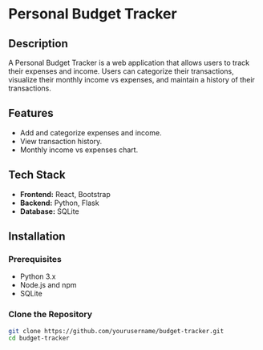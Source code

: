 # Personal Budget Tracker

## Description
A Personal Budget Tracker is a web application that allows users to track their expenses and income. Users can categorize their transactions, visualize their monthly income vs expenses, and maintain a history of their transactions.

## Features
- Add and categorize expenses and income.
- View transaction history.
- Monthly income vs expenses chart.

## Tech Stack
- **Frontend:** React, Bootstrap
- **Backend:** Python, Flask
- **Database:** SQLite

## Installation

### Prerequisites
- Python 3.x
- Node.js and npm
- SQLite

### Clone the Repository
```bash
git clone https://github.com/yourusername/budget-tracker.git
cd budget-tracker

